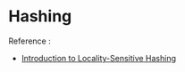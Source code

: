 # Hashing





Reference :

* [ Introduction to Locality-Sensitive Hashing](http://tylerneylon.com/a/lsh1/)

